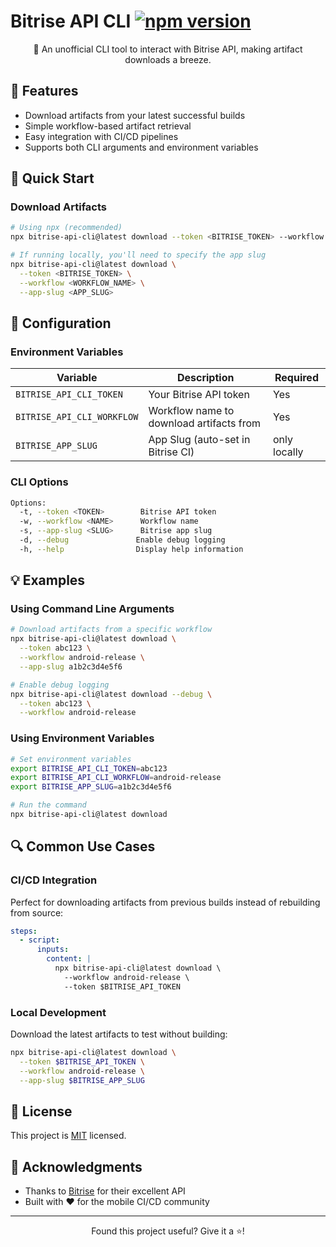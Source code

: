 # Bitrise API CLI [![npm version](https://badge.fury.io/js/bitrise-api-cli.svg)](https://www.npmjs.com/package/bitrise-api-cli)

<div align="center">
🚀 An unofficial CLI tool to interact with Bitrise API, making artifact downloads a breeze.
</div>

## 🎯 Features

- Download artifacts from your latest successful builds
- Simple workflow-based artifact retrieval
- Easy integration with CI/CD pipelines
- Supports both CLI arguments and environment variables

## 🚀 Quick Start

### Download Artifacts

```bash
# Using npx (recommended)
npx bitrise-api-cli@latest download --token <BITRISE_TOKEN> --workflow <WORKFLOW_NAME>

# If running locally, you'll need to specify the app slug
npx bitrise-api-cli@latest download \
  --token <BITRISE_TOKEN> \
  --workflow <WORKFLOW_NAME> \
  --app-slug <APP_SLUG>
```

## 🔐 Configuration

### Environment Variables

| Variable                   | Description                              | Required     |
| -------------------------- | ---------------------------------------- |--------------|
| `BITRISE_API_CLI_TOKEN`    | Your Bitrise API token                   | Yes          |
| `BITRISE_API_CLI_WORKFLOW` | Workflow name to download artifacts from | Yes          |
| `BITRISE_APP_SLUG`         | App Slug (auto-set in Bitrise CI)        | only locally |

### CLI Options

```bash
Options:
  -t, --token <TOKEN>        Bitrise API token
  -w, --workflow <NAME>      Workflow name
  -s, --app-slug <SLUG>      Bitrise app slug
  -d, --debug               Enable debug logging
  -h, --help                Display help information
```

## 💡 Examples

### Using Command Line Arguments

```bash
# Download artifacts from a specific workflow
npx bitrise-api-cli@latest download \
  --token abc123 \
  --workflow android-release \
  --app-slug a1b2c3d4e5f6

# Enable debug logging
npx bitrise-api-cli@latest download --debug \
  --token abc123 \
  --workflow android-release
```

### Using Environment Variables

```bash
# Set environment variables
export BITRISE_API_CLI_TOKEN=abc123
export BITRISE_API_CLI_WORKFLOW=android-release
export BITRISE_APP_SLUG=a1b2c3d4e5f6

# Run the command
npx bitrise-api-cli@latest download
```

## 🔍 Common Use Cases

### CI/CD Integration

Perfect for downloading artifacts from previous builds instead of rebuilding from source:

```yaml
steps:
  - script:
      inputs:
        content: |
          npx bitrise-api-cli@latest download \
            --workflow android-release \
            --token $BITRISE_API_TOKEN
```

### Local Development

Download the latest artifacts to test without building:

```bash
npx bitrise-api-cli@latest download \
  --token $BITRISE_API_TOKEN \
  --workflow android-release \
  --app-slug $BITRISE_APP_SLUG
```

## 📝 License

This project is [MIT](LICENSE) licensed.

## 🙏 Acknowledgments

- Thanks to [Bitrise](https://www.bitrise.io/) for their excellent API
- Built with ❤️ for the mobile CI/CD community

---

<div align="center">
<p>Found this project useful? Give it a ⭐️!</p>
</div>
